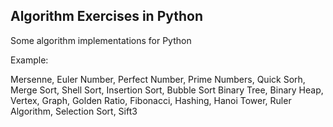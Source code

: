 ## Algorithm Exercises in Python

Some algorithm implementations for Python

Example:

Mersenne, Euler Number, Perfect Number, Prime Numbers, Quick Sorh, Merge Sort, Shell Sort, Insertion Sort, Bubble Sort
Binary Tree, Binary Heap, Vertex, Graph, Golden Ratio, Fibonacci, Hashing, Hanoi Tower, Ruler Algorithm, Selection Sort, Sift3
